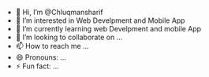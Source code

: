 - 👋 Hi, I’m @Chluqmansharif
- 👀 I’m interested in Web Develpment and Mobile App
- 🌱 I’m currently learning web Develpment and mobile App
- 💞️ I’m looking to collaborate on ...
- 📫 How to reach me ...
- 😄 Pronouns: ...
- ⚡ Fun fact: ...

<!---
Chluqmansharif/Chluqmansharif is a ✨ special ✨ repository because its `README.md` (this file) appears on your GitHub profile.
You can click the Preview link to take a look at your changes.
--->
